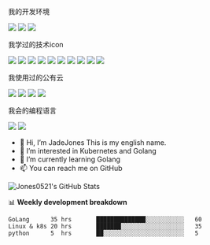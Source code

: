 我的开发环境

![](https://img.shields.io/badge/IDE-Goland-00ACD7?style=flat-square&logo=Go&logoColor=00ACD7)
![](https://img.shields.io/badge/IDE-Pycharm-232F3E?style=flat-square&logo=Python&logoColor=3776AB)
![](https://img.shields.io/badge/macOS-Monterey-gray?style=flat-square&logo=apple&logoColor=white)

我学过的技术icon

![](https://img.shields.io/badge/-Nginx-269539?style=flat-square&logo=nginx&logoColor=white)
![](https://img.shields.io/badge/-MySQL-4479A1?style=flat-square&logo=mysql&logoColor=white)
![](https://img.shields.io/badge/-ElasticSearch-005571?style=flat-square&logo=elasticsearch&logoColor=white)
![](https://img.shields.io/badge/-RabbitMQ-FF6600?style=flat-square&logo=RabbitMQ&logoColor=white)
![](https://img.shields.io/badge/-Ansible-EE0000?style=flat-square&logo=Ansible&logoColor=white)
![](https://img.shields.io/badge/-Jenkins-D24939?style=flat-square&logo=Jenkins&logoColor=white)
![](https://img.shields.io/badge/-Docker-2496ED?style=flat-square&logo=Docker&logoColor=white)
![](https://img.shields.io/badge/-Kubernetes-326CE5?style=flat-square&logo=Kubernetes&logoColor=white)
![](https://img.shields.io/badge/-Prometheus-E6522C?style=flat-square&logo=Prometheus&logoColor=white)
![](https://img.shields.io/badge/-Grafana-F46800?style=flat-square&logo=Grafana&logoColor=white)

我使用过的公有云

![](https://img.shields.io/badge/-阿里云-FF6A00?style=flat-square&logo=alibabacloud&logoColor=white)
![](https://img.shields.io/badge/-腾讯云-3693F3?style=flat-square&logo=icloud&logoColor=white)
![](https://img.shields.io/badge/-AWS-232F3E?style=flat-square&logo=amazonaws&logoColor=white)
![](https://img.shields.io/badge/-GCP-4285F4?style=flat-square&logo=googlecloud&logoColor=white)

我会的编程语言

![](https://img.shields.io/badge/-Go-00ACD7?style=flat-square&logo=go&logoColor=white)
![](https://img.shields.io/badge/-Python-3776AB?style=flat-square&logo=Python&logoColor=white)


- 👋 Hi, I’m JadeJones This is my english name. 
- 👀 I’m interested in Kubernetes and Golang
- 🌱 I’m currently learning Golang
- 📫 You can reach me on GitHub


![Jones0521's GitHub Stats](https://github-readme-stats.vercel.app/api?username=Jones0521&hide=["stars"]&show_icons=true)

📊 **Weekly development breakdown**
<!--START_SECTION:waka-->
```text
GoLang      35 hrs       ██████████████░░░░░░░░░░░   60
Linux & k8s 20 hrs       ███████░░░░░░░░░░░░░░░░░░   35 
python      5  hrs       ██░░░░░░░░░░░░░░░░░░░░░░░   5 
```

<!---
Jones0521/Jones0521 is a ✨ special ✨ repository because its `README.md` (this file) appears on your GitHub profile.
You can click the Preview link to take a look at your changes.
--->
